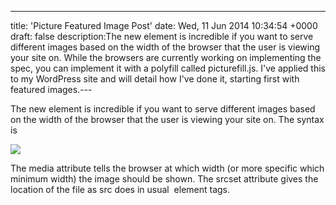 ---
title: 'Picture Featured Image Post'
date: Wed, 11 Jun 2014 10:34:54 +0000
draft: false
description:The new <picture> element is incredible if you want to serve different images based on the width of the browser that the user is viewing your site on. While the browsers are currently working on implementing the spec, you can implement it with a polyfill called picturefill.js. I've applied this to my WordPress site and will detail how I've done it, starting first with featured images.---

The new <picture> element is incredible if you want to serve different images based on the width of the browser that the user is viewing your site on. The syntax is

<picture>
<source media="(min-width: 1400px)" srcset="largest-image.jpg" />
<source media="(min-width: 1000px)" srcset="large.jpg" />
<source media="(min-width: 750px)" srcset="medium.jpg" />
<source media="(min-width: 500px)" srcset="small.jpg" />
<img src="fallback-image.jpg" />
</picture> 

The media attribute tells the browser at which width (or more specific which minimum width) the image should be shown. The srcset attribute gives the location of the file as src does in usual <img> element tags.